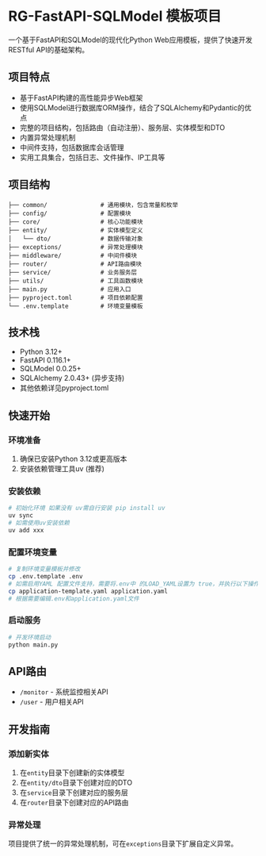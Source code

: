 # RG-FastAPI-SQLModel 模板项目

一个基于FastAPI和SQLModel的现代化Python Web应用模板，提供了快速开发RESTful API的基础架构。
## 项目特点

- 基于FastAPI构建的高性能异步Web框架
- 使用SQLModel进行数据库ORM操作，结合了SQLAlchemy和Pydantic的优点
- 完整的项目结构，包括路由（自动注册）、服务层、实体模型和DTO
- 内置异常处理机制
- 中间件支持，包括数据库会话管理
- 实用工具集合，包括日志、文件操作、IP工具等

## 项目结构

```
├── common/               # 通用模块，包含常量和枚举
├── config/               # 配置模块
├── core/                 # 核心功能模块
├── entity/               # 实体模型定义
│   └── dto/              # 数据传输对象
├── exceptions/           # 异常处理模块
├── middleware/           # 中间件模块
├── router/               # API路由模块
├── service/              # 业务服务层
├── utils/                # 工具函数模块
├── main.py               # 应用入口
├── pyproject.toml        # 项目依赖配置
└── .env.template         # 环境变量模板
```

## 技术栈

- Python 3.12+
- FastAPI 0.116.1+
- SQLModel 0.0.25+
- SQLAlchemy 2.0.43+ (异步支持)
- 其他依赖详见pyproject.toml

## 快速开始

### 环境准备

1. 确保已安装Python 3.12或更高版本
2. 安装依赖管理工具uv (推荐)

### 安装依赖

```bash
# 初始化环境 如果没有 uv需自行安装 pip install uv
uv sync
# 如需使用uv安装依赖
uv add xxx
```

### 配置环境变量

```bash
# 复制环境变量模板并修改
cp .env.template .env
# 如需启用YAML 配置文件支持，需要将.env中 的LOAD_YAML设置为 true，并执行以下操作
cp application-template.yaml application.yaml
# 根据需要编辑.env和application.yaml文件
```

### 启动服务

```bash
# 开发环境启动
python main.py
```

## API路由

- `/monitor` - 系统监控相关API
- `/user` - 用户相关API

## 开发指南

### 添加新实体

1. 在`entity`目录下创建新的实体模型
2. 在`entity/dto`目录下创建对应的DTO
3. 在`service`目录下创建对应的服务层
4. 在`router`目录下创建对应的API路由

### 异常处理

项目提供了统一的异常处理机制，可在`exceptions`目录下扩展自定义异常。

